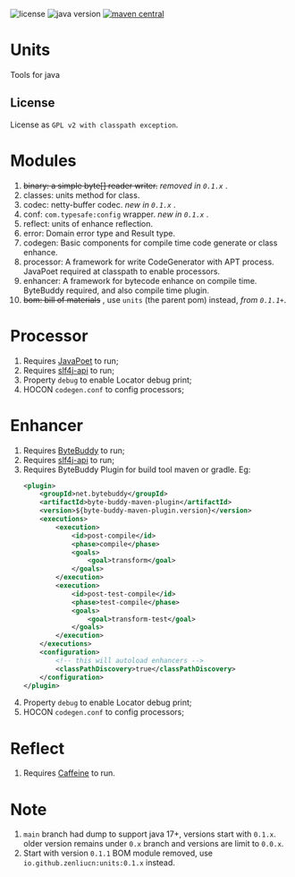 <p>
<img src="https://img.shields.io/badge/license-GPLv2%20CE-green?style=plastic" alt="license"/>
<img src="https://img.shields.io/badge/java-17+-yellowgreen?style=plastic" alt="java version"/>
<a href="https://central.sonatype.com/search?smo=true&q=units&namespace=io.github.zenliucn">
<img src="https://img.shields.io/maven-central/v/io.github.zenliucn/units?style=plastic" alt="maven central"/>
</a>
</p>

# Units

Tools for java

## License

License as `GPL v2 with classpath exception`.

# Modules

1. ~~binary: a simple byte[] reader writer.~~ *removed in `0.1.x`* .
2. classes: units method for class.
3. codec: netty-buffer codec. *new in `0.1.x`* .
4. conf: `com.typesafe:config` wrapper.  *new in `0.1.x`* .
5. reflect: units of enhance reflection.
6. error: Domain error type and Result type.
7. codegen: Basic components for compile time code generate or class enhance.
8. processor: A framework for write CodeGenerator with APT process. JavaPoet required at classpath to enable processors.
9. enhancer: A framework for bytecode enhance on compile time. ByteBuddy required, and also compile time plugin.
10. ~~bom: bill of materials~~ , use `units` (the parent pom) instead, *from `0.1.1+`*.

# Processor

1. Requires [JavaPoet](https://github.com/square/javapoet) to run;
2. Requires [slf4j-api](https://www.qos.ch/) to run;
3. Property `debug` to enable Locator debug print;
4. HOCON `codegen.conf` to config processors;

# Enhancer

1. Requires [ByteBuddy](https://bytebuddy.net/) to run;
2. Requires [slf4j-api](https://www.qos.ch/) to run;
3. Requires ByteBuddy Plugin for build tool maven or gradle. Eg:
    ```xml
    <plugin>
        <groupId>net.bytebuddy</groupId>
        <artifactId>byte-buddy-maven-plugin</artifactId>
        <version>${byte-buddy-maven-plugin.version}</version>
        <executions>
            <execution>
                <id>post-compile</id>
                <phase>compile</phase>
                <goals>
                    <goal>transform</goal>
                </goals>
            </execution>
            <execution>
                <id>post-test-compile</id>
                <phase>test-compile</phase>
                <goals>
                    <goal>transform-test</goal>
                </goals>
            </execution>
        </executions>
        <configuration>
            <!-- this will autoload enhancers -->
            <classPathDiscovery>true</classPathDiscovery>
        </configuration>
    </plugin>
    ```
4. Property `debug` to enable Locator debug print;
5. HOCON `codegen.conf` to config processors;

# Reflect

1. Requires [Caffeine](https://github.com/ben-manes/caffeine) to run.

# Note

1. `main` branch had dump to support java 17+, versions start with `0.1.x`. older version remains under `0.x` branch and
   versions are limit to `0.0.x`.
2. Start with version `0.1.1` BOM module removed, use `io.github.zenliucn:units:0.1.x` instead. 